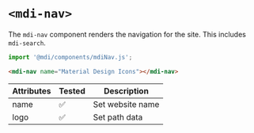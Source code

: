 # `<mdi-nav>`

The `mdi-nav` component renders the navigation for the site. This includes `mdi-search`.

```typescript
import '@mdi/components/mdiNav.js';
```

```html
<mdi-nav name="Material Design Icons"></mdi-nav>
```

| Attributes | Tested   | Description |
| ---------- | -------- | ----------- |
| name       | &#x2705; | Set website name |
| logo       | &#x2705; | Set path data |